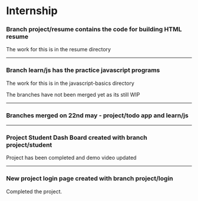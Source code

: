 # Internship

### Branch project/resume contains the code for building HTML resume

The work for this is in the resume directory

---

### Branch learn/js has the practice javascript programs
The work for this is in the javascript-basics directory
 
The branches have not been merged yet as its still WIP

---

### Branches merged on 22nd may - project/todo app and learn/js
---
### Project Student Dash Board created with branch project/student

Project has been completed and demo video updated

---

### New project login page created with branch project/login

Completed the project.